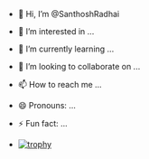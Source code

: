 - 👋 Hi, I’m @SanthoshRadhai
- 👀 I’m interested in ...
- 🌱 I’m currently learning ...
- 💞️ I’m looking to collaborate on ...
- 📫 How to reach me ...
- 😄 Pronouns: ...
- ⚡ Fun fact: ...

- [![trophy](https://github-profile-trophy.vercel.app/?username=SanthoshRadhai)](https://github.com/SanthoshRadhai/github-profile-trophy)

<!---
SanthoshRadhai/SanthoshRadhai is a ✨ special ✨ repository because its `README.md` (this file) appears on your GitHub profile.
You can click the Preview link to take a look at your changes.
--->
